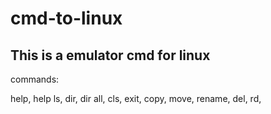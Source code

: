 # cmd-to-linux

This is a emulator cmd for linux
---------------------------------

commands:

help,
help ls,
dir,
dir all,
cls,
exit,
copy,
move,
rename,
del,
rd,
